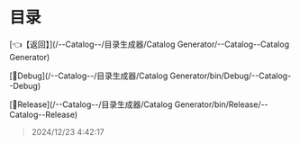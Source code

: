 # 目录  


[👈【返回】](/--Catalog--/目录生成器/Catalog Generator/--Catalog--Catalog Generator)  


[📁Debug](/--Catalog--/目录生成器/Catalog Generator/bin/Debug/--Catalog--Debug)  

[📁Release](/--Catalog--/目录生成器/Catalog Generator/bin/Release/--Catalog--Release)  







> 2024/12/23 4:42:17

